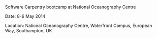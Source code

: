 Software Carpentry bootcamp at National Oceanography Centre


Date: 8-9 May 2014

Location: National Oceanography Centre, Waterfront Campus, European Way, Southampton, UK


